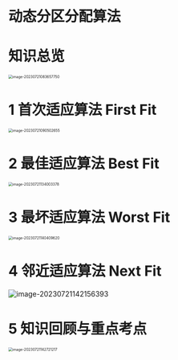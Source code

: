 # 动态分区分配算法



# 知识总览

<img src="https://cvp.oss-cn-shanghai.aliyuncs.com/picgo/202307210836873.png" alt="image-20230721083657750" style="zoom: 50%;" />



# 1 首次适应算法 First Fit

<img src="https://cvp.oss-cn-shanghai.aliyuncs.com/picgo/202307210905774.png" alt="image-20230721090502655" style="zoom: 50%;" />

# 2 最佳适应算法 Best Fit

<img src="https://cvp.oss-cn-shanghai.aliyuncs.com/picgo/202307211340552.png" alt="image-20230721134003378" style="zoom:50%;" />



# 3 最坏适应算法 Worst Fit

<img src="https://cvp.oss-cn-shanghai.aliyuncs.com/picgo/202307211404800.png" alt="image-20230721140409620" style="zoom:50%;" />



# 4 邻近适应算法 Next Fit

![image-20230721142156393](https://cvp.oss-cn-shanghai.aliyuncs.com/picgo/202307211421567.png)



# 5 知识回顾与重点考点

<img src="https://cvp.oss-cn-shanghai.aliyuncs.com/picgo/202307211427408.png" alt="image-20230721142721217" style="zoom:50%;" />
